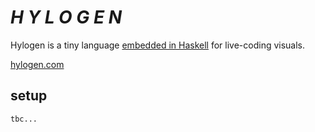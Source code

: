 # <i>H Y L O G E N</i>

Hylogen is a tiny language [embedded in Haskell](https://wiki.haskell.org/Embedded_domain_specific_language) for live-coding visuals.


[hylogen.com](http://hylogen.com)


## setup
```
tbc...
```
